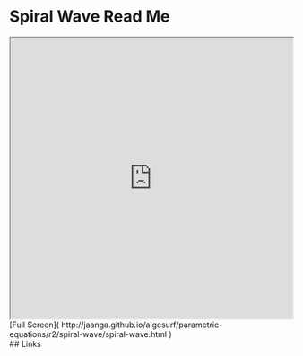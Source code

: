 Spiral Wave Read Me
===

<iframe src='http://jaanga.github.io/algesurf/parametric-equations/r2/spiral-wave/spiral-wave.html' width=100% height=500px >
There is an `iframe` here. It is not visible when viewed on github.com/algesurf. To view, please see 'Project Links' below.
</iframe>
[Full Screen]( http://jaanga.github.io/algesurf/parametric-equations/r2/spiral-wave/spiral-wave.html )
<br>
## Links 
<http://www.3d-meier.de/tut3/Seite129.html>  
